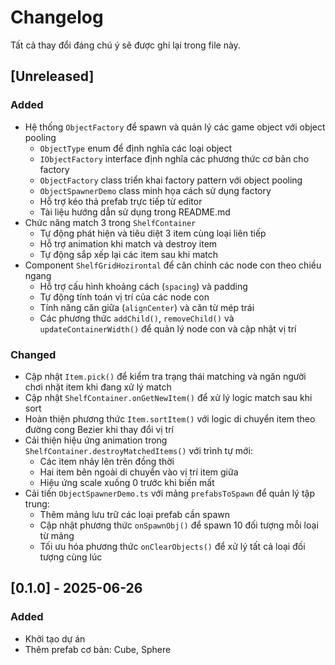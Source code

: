 # Changelog

Tất cả thay đổi đáng chú ý sẽ được ghi lại trong file này.

## [Unreleased]

### Added
- Hệ thống `ObjectFactory` để spawn và quản lý các game object với object pooling
  - `ObjectType` enum để định nghĩa các loại object
  - `IObjectFactory` interface định nghĩa các phương thức cơ bản cho factory
  - `ObjectFactory` class triển khai factory pattern với object pooling
  - `ObjectSpawnerDemo` class minh họa cách sử dụng factory
  - Hỗ trợ kéo thả prefab trực tiếp từ editor
  - Tài liệu hướng dẫn sử dụng trong README.md
- Chức năng match 3 trong `ShelfContainer`
  - Tự động phát hiện và tiêu diệt 3 item cùng loại liên tiếp
  - Hỗ trợ animation khi match và destroy item
  - Tự động sắp xếp lại các item sau khi match
- Component `ShelfGridHozirontal` để căn chỉnh các node con theo chiều ngang
  - Hỗ trợ cấu hình khoảng cách (`spacing`) và padding
  - Tự động tính toán vị trí của các node con
  - Tính năng căn giữa (`alignCenter`) và căn từ mép trái
  - Các phương thức `addChild()`, `removeChild()` và `updateContainerWidth()` để quản lý node con và cập nhật vị trí

### Changed
- Cập nhật `Item.pick()` để kiểm tra trạng thái matching và ngăn người chơi nhặt item khi đang xử lý match
- Cập nhật `ShelfContainer.onGetNewItem()` để xử lý logic match sau khi sort
- Hoàn thiện phương thức `Item.sortItem()` với logic di chuyển item theo đường cong Bezier khi thay đổi vị trí
- Cải thiện hiệu ứng animation trong `ShelfContainer.destroyMatchedItems()` với trình tự mới:
  - Các item nhảy lên trên đồng thời
  - Hai item bên ngoài di chuyển vào vị trí item giữa
  - Hiệu ứng scale xuống 0 trước khi biến mất
- Cải tiến `ObjectSpawnerDemo.ts` với mảng `prefabsToSpawn` để quản lý tập trung:
  - Thêm mảng lưu trữ các loại prefab cần spawn
  - Cập nhật phương thức `onSpawnObj()` để spawn 10 đối tượng mỗi loại từ mảng
  - Tối ưu hóa phương thức `onClearObjects()` để xử lý tất cả loại đối tượng cùng lúc

## [0.1.0] - 2025-06-26

### Added
- Khởi tạo dự án
- Thêm prefab cơ bản: Cube, Sphere
